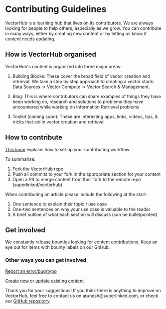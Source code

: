 # Contributing Guidelines

VectorHub is a learning hub that lives on its contributors. We are always looking for people to help others, especially as we grow. You can contribute in many ways, either by creating new content or by letting us know if content needs updating.

## How is VectorHub organised

VectorHub's content is organized into three major areas:

1. Building Blocks: These cover the broad field of vector creation and retrieval. We take a step by step approach to creating a vector stack: Data Sources -> Vector Compute -> Vector Search & Management.

2. Blog: This is where contributors can share examples of things they have been working on, research and solutions to problems they have encountered while working on Information Retrieval problems

3. Toolkit (coming soon): These are interesting apps, links, videos, tips, & tricks that aid in vector creation and retrieval.

## How to contribute

[This loom](https://www.loom.com/share/aae75e4746f24453af0f3ae276f9ac56?sid=28db5254-f95f-48ae-8bf9-e13ed201bbce) explains how to set up your contributing workflow.

To summarise:
1. Fork the VectorHub repo
2. Push all commits to your fork in the appropriate section for your content
3. Open a PR to merge content from their fork to the remote repo (superlinked/vectorhub)

When contributing an article please include the following at the start:
1) One sentence to explain their topic / use case
2) One-two sentences on why your use case is valuable to the reader
3) A brief outline of what each section will discuss (can be bulletpointed)

## Get involved

We constantly release bounties looking for content contributions. Keep an eye out for items with bounty labels on our GitHub.

### Other ways you can get involved

[Report an error/bug/typo](https://github.com/superlinked/VectorHub/issues)

[Create new or update existing content](https://github.com/superlinked/VectorHub)

Thank you for your suggestions! If you think there is anything to improve on VectorHub, feel free to contact us on arunesh\@superlinked.com, or check our [GitHub repository](https://github.com/superlinked/VectorHub).
